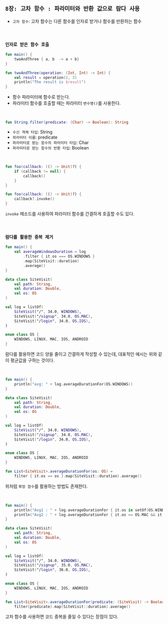## `8장: 고차 함수 : 파라미터와 반환 값으로 람다 사용`

- `고차 함수`: 고차 함수는 다른 함수를 인자로 받거나 함수를 반환하는 함수

<br>

### `인자로 받은 함수 호출`

```kotlin
fun main() {
	twoAndThree { a, b  -> a + b}
}

fun twoAndThree(operation: (Int, Int) -> Int) {
	val result = operation(2, 3)
	println("The result is $result")
}
```

- 함수 파라미터에 함수로 받는다.
- 파라미터 함수를 호출할 때는 파라미터 `변수명()`를 사용한다.

<br>

```kotlin
fun String.filter(predicate: (Char) -> Boolean): String
```

- `수신 객체 타입`: String
- `파라미터 이름`: predicate
- `파라미터로 받는 함수의 파라미터 타입`: Char
- `파라미터로 받는 함수의 반환 타입`: Boolean

<br>

```kotlin
fun foo(callback: (() -> Unit)?) {
	if (callback != null) {
        callback()
    }
}
```

```kotlin
fun foo(callback: (() -> Unit)?) {
	callback?.invoke()
}
```

`invoke` 메소드를 사용하여 파라미터 함수를 간결하게 호출할 수도 있다.

<br>

### `람다를 활용한 중복 제거`

```kotlin
fun main() {
	val averageWindowsDuration = log
		.filter { it.os === OS.WINDOWS }
		.map(SiteVisit::duration)
		.average()
}

data class SiteVisit(
	val path: String,
	val duration: Double,
	val os: OS 
)

val log = listOf(
	SiteVisit("/", 34.0, WINDOWS),
	SiteVisit("/signup", 34.0, OS.MAC),
	SiteVisit("/login", 34.0, OS.IOS),
)

enum class OS {
	WINDOWS, LINUX, MAC, IOS, ANDROID
}
```

람다를 활용하면 코드 양을 줄이고 간결하게 작성할 수 있는데, 대표적인 예시는 위와 같이 평균값을 구하는 것이다.

<br>

```kotlin
fun main() {
	println("avg: " + log.averageDurationFor(OS.WINDOWS))
}

data class SiteVisit(
	val path: String,
	val duration: Double,
	val os: OS
)

val log = listOf(
	SiteVisit("/", 34.0, WINDOWS),
	SiteVisit("/signup", 34.0, OS.MAC),
	SiteVisit("/login", 34.0, OS.IOS),
)

enum class OS {
	WINDOWS, LINUX, MAC, IOS, ANDROID
}

fun List<SiteVisit>.averageDurationFor(os: OS) =
	filter { it.os == os }.map(SiteVisit::duration).average()
```

위처럼 `확장 함수`를 활용하는 방법도 존재한다.

<br>

```kotlin
fun main() {
	println("Avg1 : " + log.averageDurationFor { it.os in setOf(OS.WINDOWS, OS.MAC) })
	println("Avg2 : " + log.averageDurationFor { it.os == OS.MAC && it.path == "/signup" })
}

data class SiteVisit(
	val path: String,
	val duration: Double,
	val os: OS
)

val log = listOf(
	SiteVisit("/", 34.0, WINDOWS),
	SiteVisit("/signup", 35.0, OS.MAC),
	SiteVisit("/login", 36.0, OS.IOS),
)

enum class OS {
	WINDOWS, LINUX, MAC, IOS, ANDROID
}

fun List<SiteVisit>.averageDurationFor(predicate: (SiteVisit) -> Boolean) =
	filter(predicate).map(SiteVisit::duration).average()
```

고차 함수를 사용하면 코드 중복을 줄일 수 있다는 장점이 있다.

<br>

